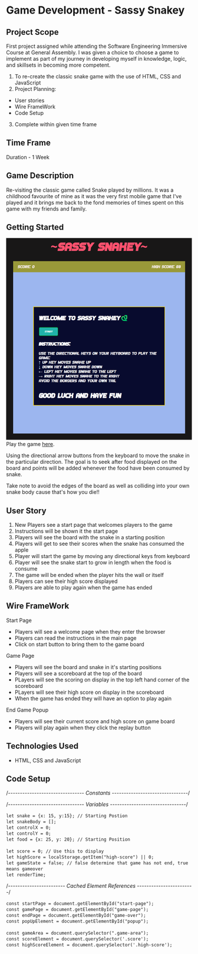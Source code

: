 # Game Development - Sassy Snakey

## Project Scope
First project assigned while attending the Software Engineering Immersive Course at General Assembly. I was given a choice to choose a game to implement as part of my journey in developing myself in knowledge, logic, and skillsets in becoming more competent. 

1. To re-create the classic snake game with the use of HTML, CSS and JavaScript
2. Project Planning:
  - User stories
  - Wire FrameWork
  - Code Setup
3. Complete within given time frame 

## Time Frame
Duration - 1 Week 

## Game Description
Re-visiting the classic game called Snake played by millions. It was a childhood favourite of mine as it was the very first mobile game that I've played and it brings me back to the fond memories of times spent on this game with my friends and family.

## Getting Started
![Snake Homepage](/SassySnake.png)
Play the game [here](https://jaw992.github.io/Project-1-Snake/).

Using the directional arrow buttons from the keyboard to move the snake in the particular direction. The goal is to seek after food displayed on the board and points will be added whenever the food have been consumed by snake.

Take note to avoid the edges of the board as well as colliding into your own snake body cause that's how you die!! 

## User Story
1) New Players see a start page that welcomes players to the game
2) Instructions will be shown it the start page
3) Players will see the board with the snake in a starting position
4) Players will get to see their scores when the snake has consumed the apple
5) Player will start the game by moving any directional keys from keyboard
6) Player will see the snake start to grow in length when the food is consume
7) The game will be ended when the player hits the wall or itself
8) Players can see their high score displayed
9) Players are able to play again when the game has ended

## Wire FrameWork
Start Page
- Players will see a welcome page when they enter the browser
- Players can read the instructions in the main page
- Click on start button to bring them to the game board

Game Page
- Players will see the board and snake in it's starting positions
- Players will see a scoreboard at the top of the board
- PLayers will see the scoring on display in the top left hand corner of the scoreboard
- PLayers will see their high score on display in the scoreboard
- When the game has ended they will have an option to play again

End Game Popup
- Players will see their current score and high score on game board
- Players will play again when they click the replay button

## Technologies Used
- HTML, CSS and JavaScript

## Code Setup
/*-------------------------------- Constants --------------------------------*/

/*-------------------------------- Variables --------------------------------*/
```
let snake = {x: 15, y:15}; // Starting Postion
let snakeBody = [];
let controlX = 0;
let controlY = 0;
let food = {x: 25, y: 20}; // Starting Position

let score = 0; // Use this to display 
let highScore = localStorage.getItem("high-score") || 0;
let gameState = false; // false determine that game has not end, true means gameover
let renderTime;
```
/*------------------------ Cached Element References ------------------------*/
```
const startPage = document.getElementById("start-page");
const gamePage = document.getElementById("game-page");
const endPage = document.getElementById("game-over");
const popUpElement = document.getElementById("popup");

const gameArea = document.querySelector(".game-area");
const scoreElement = document.querySelector('.score');
const highScoreElement = document.querySelector('.high-score');
```
